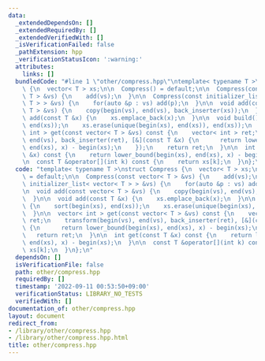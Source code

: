 ```yaml
---
data:
  _extendedDependsOn: []
  _extendedRequiredBy: []
  _extendedVerifiedWith: []
  _isVerificationFailed: false
  _pathExtension: hpp
  _verificationStatusIcon: ':warning:'
  attributes:
    links: []
  bundledCode: "#line 1 \"other/compress.hpp\"\ntemplate< typename T >\nstruct Compress\
    \ {\n  vector< T > xs;\n\n  Compress() = default;\n\n  Compress(const vector<\
    \ T > &vs) {\n    add(vs);\n  }\n\n  Compress(const initializer_list< vector<\
    \ T > > &vs) {\n    for(auto &p : vs) add(p);\n  }\n\n  void add(const vector<\
    \ T > &vs) {\n    copy(begin(vs), end(vs), back_inserter(xs));\n  }\n\n  void\
    \ add(const T &x) {\n    xs.emplace_back(x);\n  }\n\n  void build() {\n    sort(begin(xs),\
    \ end(xs));\n    xs.erase(unique(begin(xs), end(xs)), end(xs));\n  }\n\n  vector<\
    \ int > get(const vector< T > &vs) const {\n    vector< int > ret;\n    transform(begin(vs),\
    \ end(vs), back_inserter(ret), [&](const T &x) {\n      return lower_bound(begin(xs),\
    \ end(xs), x) - begin(xs);\n    });\n    return ret;\n  }\n\n  int get(const T\
    \ &x) const {\n    return lower_bound(begin(xs), end(xs), x) - begin(xs);\n  }\n\
    \n  const T &operator[](int k) const {\n    return xs[k];\n  }\n};\n"
  code: "template< typename T >\nstruct Compress {\n  vector< T > xs;\n\n  Compress()\
    \ = default;\n\n  Compress(const vector< T > &vs) {\n    add(vs);\n  }\n\n  Compress(const\
    \ initializer_list< vector< T > > &vs) {\n    for(auto &p : vs) add(p);\n  }\n\
    \n  void add(const vector< T > &vs) {\n    copy(begin(vs), end(vs), back_inserter(xs));\n\
    \  }\n\n  void add(const T &x) {\n    xs.emplace_back(x);\n  }\n\n  void build()\
    \ {\n    sort(begin(xs), end(xs));\n    xs.erase(unique(begin(xs), end(xs)), end(xs));\n\
    \  }\n\n  vector< int > get(const vector< T > &vs) const {\n    vector< int >\
    \ ret;\n    transform(begin(vs), end(vs), back_inserter(ret), [&](const T &x)\
    \ {\n      return lower_bound(begin(xs), end(xs), x) - begin(xs);\n    });\n \
    \   return ret;\n  }\n\n  int get(const T &x) const {\n    return lower_bound(begin(xs),\
    \ end(xs), x) - begin(xs);\n  }\n\n  const T &operator[](int k) const {\n    return\
    \ xs[k];\n  }\n};\n"
  dependsOn: []
  isVerificationFile: false
  path: other/compress.hpp
  requiredBy: []
  timestamp: '2022-09-11 00:53:50+09:00'
  verificationStatus: LIBRARY_NO_TESTS
  verifiedWith: []
documentation_of: other/compress.hpp
layout: document
redirect_from:
- /library/other/compress.hpp
- /library/other/compress.hpp.html
title: other/compress.hpp
---
```


